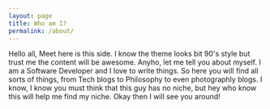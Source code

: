 ```yaml
---
layout: page
title: Who am I?
permalink: /about/
---
```


Hello all, Meet here is this side. I know the theme looks bit 90's style but trust me the content will be awesome. Anyho, let me tell you about myself. I am a Software Developer and I love to write things. So here you will find all sorts of things, from Tech blogs to Philosophy to even photographly blogs. I know, I know you must think that this guy has no niche, but hey who know this will help me find my niche. Okay then I will see you around!